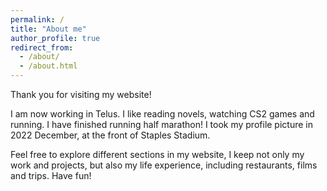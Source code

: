 ```yaml
---
permalink: /
title: "About me"
author_profile: true
redirect_from: 
  - /about/
  - /about.html
---
```


Thank you for visiting my website!

I am now working in Telus. I like reading novels, watching CS2 games and running. I have finished running half marathon! I took my profile picture in 2022 December, at the front of Staples Stadium. 

Feel free to explore different sections in my website, I keep not only my work and projects, but also my life experience, including restaurants, films and trips. Have fun!